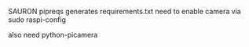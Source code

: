 SAURON
pipreqs generates requirements.txt
need to enable camera via 
sudo raspi-config

also need 
python-picamera
